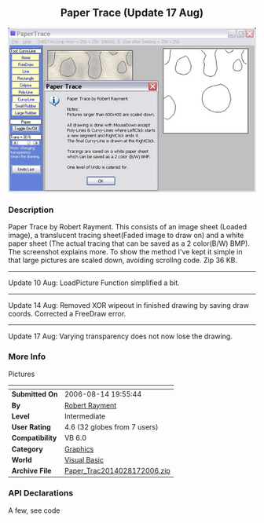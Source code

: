﻿<div align="center">

## Paper Trace \(Update 17 Aug\)

<img src="PIC200688348108500.jpg">
</div>

### Description

Paper Trace by Robert Rayment. This consists of an image sheet (Loaded image), a translucent tracing sheet(Faded image to draw on) and a white paper sheet (The actual tracing that can be saved as a 2 color(B/W) BMP). The screenshot explains more. To show the method I've kept it simple in that large pictures are scaled down, avoiding scrollng code. Zip 36 KB.

----

Update 10 Aug: LoadPicture Function simplified a bit.

----

Update 14 Aug: Removed XOR wipeout in finished drawing by saving draw coords. Corrected a FreeDraw error.

----

Update 17 Aug: Varying transparency does not now lose the drawing.
 
### More Info
 
Pictures


<span>             |<span>
---                |---
**Submitted On**   |2006-08-14 19:55:44
**By**             |[Robert Rayment](https://github.com/Planet-Source-Code/PSCIndex/blob/master/ByAuthor/robert-rayment.md)
**Level**          |Intermediate
**User Rating**    |4.6 (32 globes from 7 users)
**Compatibility**  |VB 6\.0
**Category**       |[Graphics](https://github.com/Planet-Source-Code/PSCIndex/blob/master/ByCategory/graphics__1-46.md)
**World**          |[Visual Basic](https://github.com/Planet-Source-Code/PSCIndex/blob/master/ByWorld/visual-basic.md)
**Archive File**   |[Paper\_Trac2014028172006\.zip](https://github.com/Planet-Source-Code/robert-rayment-paper-trace-update-17-aug__1-66216/archive/master.zip)

### API Declarations

A few, see code





